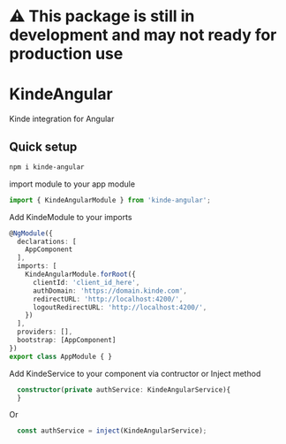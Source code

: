 # ⚠️ This package is still in development and may not ready for production use

# KindeAngular

Kinde integration for Angular

## Quick setup

```bash
npm i kinde-angular
```

import module to your app module
```typescript
import { KindeAngularModule } from 'kinde-angular';
```

Add KindeModule to your imports
```typescript
@NgModule({
  declarations: [
    AppComponent
  ],
  imports: [
    KindeAngularModule.forRoot({
      clientId: 'client_id_here',
      authDomain: 'https://domain.kinde.com',
      redirectURL: 'http://localhost:4200/',
      logoutRedirectURL: 'http://localhost:4200/',
    })
  ],
  providers: [],
  bootstrap: [AppComponent]
})
export class AppModule { }
```

Add KindeService to your component via contructor or Inject method
```typescript
  constructor(private authService: KindeAngularService){
  }
```
Or
```typescript
  const authService = inject(KindeAngularService);
```
